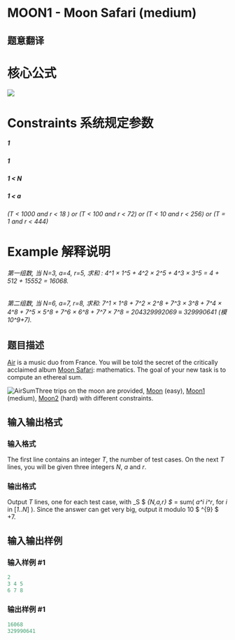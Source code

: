 # MOON1 - Moon Safari (medium)

## 题意翻译

# 核心公式

![](https://www.spoj.com/content/francky:AirSum)

# Constraints 系统规定参数

##### 1 

##### 1 

##### 1 < N 

##### 1 < a 

###### (T < 1000 and r < 18 ) or (T < 100 and r < 72) or (T < 10 and r < 256) or (T = 1 and r < 444)

# Example 解释说明

###### 第一组数, 当 N=3, a=4, r=5, 求和 : 4^1 × 1^5 + 4^2 × 2^5 + 4^3 × 3^5 = 4 + 512 + 15552 = 16068.

###### 第二组数, 当 N=6, a=7, r=8, 求和: 7^1 × 1^8 + 7^2 × 2^8 + 7^3 × 3^8 + 7^4 × 4^8 + 7^5 × 5^8 + 7^6 × 6^8 + 7^7 × 7^8 = 204329992069 ≡ 329990641 (模 10^9+7).

## 题目描述

 [Air](http://en.wikipedia.org/wiki/Air_(French_band)) is a music duo from France. You will be told the secret of the critically acclaimed album [Moon Safari](http://en.wikipedia.org/wiki/Moon_Safari): mathematics. The goal of your new task is to compute an ethereal sum.

![AirSum](../../content/francky:AirSum "AirSum")Three trips on the moon are provided, [Moon](http://www.spoj.com/problems/MOON/) (easy), [Moon1](http://www.spoj.com/problems/MOON1/) (medium), [Moon2](http://www.spoj.com/problems/MOON2/) (hard) with different constraints.

## 输入输出格式

### 输入格式

The first line contains an integer _T_, the number of test cases. On the next _T_ lines, you will be given three integers _N_, _a_ and _r_.

### 输出格式

Output _T_ lines, one for each test case, with _S $ _{N,a,r} $_ = sum( _a^i i^r_, for _i_ in \[_1..N_\] ). Since the answer can get very big, output it modulo 10 $ ^{9} $ +7.

## 输入输出样例

### 输入样例 #1

```cpp
2
3 4 5
6 7 8
```


### 输出样例 #1

```cpp
16068
329990641
```


